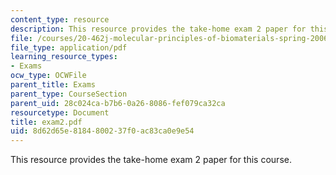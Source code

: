 ```yaml
---
content_type: resource
description: This resource provides the take-home exam 2 paper for this course.
file: /courses/20-462j-molecular-principles-of-biomaterials-spring-2006/8d62d65e8184800237f0ac83ca0e9e54_exam2.pdf
file_type: application/pdf
learning_resource_types:
- Exams
ocw_type: OCWFile
parent_title: Exams
parent_type: CourseSection
parent_uid: 28c024ca-b7b6-0a26-8086-fef079ca32ca
resourcetype: Document
title: exam2.pdf
uid: 8d62d65e-8184-8002-37f0-ac83ca0e9e54
---
```

This resource provides the take-home exam 2 paper for this course.
